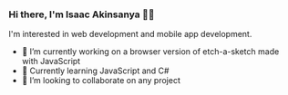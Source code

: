### Hi there, I'm Isaac Akinsanya 👋🏾

I'm interested in web development and mobile app development.

- 🔭 I’m currently working on a browser version of etch-a-sketch made with JavaScript
- 🌱 Currently learning JavaScript and C#
- 👯 I’m looking to collaborate on any project

<!--
**IsaacAkin/IsaacAkin** is a ✨ _special_ ✨ repository because its `README.md` (this file) appears on your GitHub profile.

Here are some ideas to get you started:

- 🔭 I’m currently working on ...
- 🌱 I’m currently learning ...
- 👯 I’m looking to collaborate on ...
- 🤔 I’m looking for help with ...
- 💬 Ask me about ...
- 📫 How to reach me: ...
- 😄 Pronouns: ...
- ⚡ Fun fact: ...
-->
